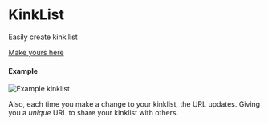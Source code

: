 # KinkList
Easily create kink list

[Make yours here](https://rawgit.com/coreyzev/KinkList/master/kinklist.html)

#### Example

![Example kinklist](https://i.imgur.com/fSJA5WX.png)

Also, each time you make a change to your kinklist, the URL updates. Giving you a *unique* URL to share your kinklist with others.
